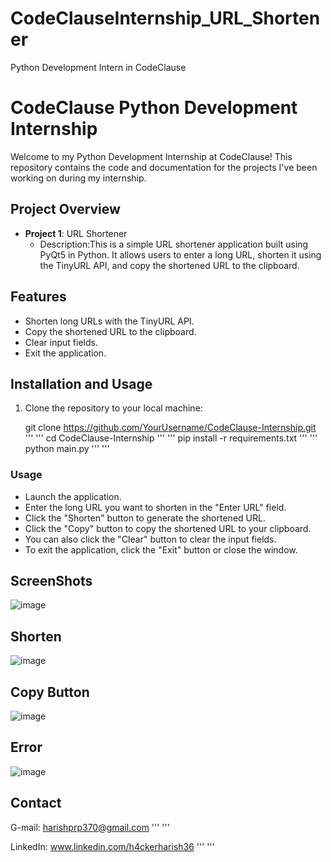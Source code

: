 # CodeClauseInternship_URL_Shortener
Python Development Intern in CodeClause
# CodeClause Python Development Internship

Welcome to my Python Development Internship at CodeClause! This repository contains the code and documentation for the projects I've been working on during my internship.

## Project Overview

- **Project 1**: URL Shortener
  - Description:This is a simple URL shortener application built using PyQt5 in Python. It allows users to enter a long URL, shorten it using the TinyURL API, and copy the shortened URL to the clipboard.
    
## Features
- Shorten long URLs with the TinyURL API.
- Copy the shortened URL to the clipboard.
- Clear input fields.
- Exit the application.

## Installation and Usage

1. Clone the repository to your local machine:

   git clone https://github.com/YourUsername/CodeClause-Internship.git
   '''
   '''
   cd CodeClause-Internship
   '''
   '''
   pip install -r requirements.txt
   '''
   '''
   python main.py
   '''
   '''
### Usage

- Launch the application.
- Enter the long URL you want to shorten in the "Enter URL" field.
- Click the "Shorten" button to generate the shortened URL.
- Click the "Copy" button to copy the shortened URL to your clipboard.
- You can also click the "Clear" button to clear the input fields.
- To exit the application, click the "Exit" button or close the window.

## ScreenShots

![image](https://github.com/h4ckerharish/CodeClauseInternship_URL_Shortener/assets/66734043/0679487f-af87-4b63-a2af-0ecb4f781bad)

## Shorten
![image](https://github.com/h4ckerharish/CodeClauseInternship_URL_Shortener/assets/66734043/cfbb5f3e-3df5-4899-abef-31b532b971c2)

##  Copy Button
![image](https://github.com/h4ckerharish/CodeClauseInternship_URL_Shortener/assets/66734043/c1b83cd2-6b66-4a20-9c22-090cf0556b30)

## Error
![image](https://github.com/h4ckerharish/CodeClauseInternship_URL_Shortener/assets/66734043/cb5df1e9-a0bc-4b32-93da-9b5bd83b4aaf)

## Contact

G-mail: harishprp370@gmail.com
'''
'''

LinkedIn: www.linkedin.com/h4ckerharish36
'''
'''




